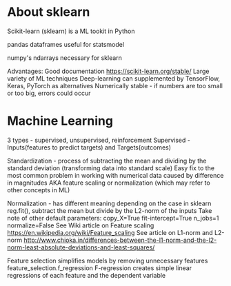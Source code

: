 # About sklearn

Scikit-learn (sklearn) is a ML tookit in Python

pandas dataframes useful for statsmodel

numpy's ndarrays necessary for sklearn

Advantages:
    Good documentation <https://scikit-learn.org/stable/>
    Large variety of ML techniques
    Deep-learning can supplemented by TensorFlow, Keras, PyTorch as alternatives
    Numerically stable - if numbers are too small or too big, errors could occur

# Machine Learning
3 types - supervised, unsupervised, reinforcement
    Supervised - Inputs(features to predict targets) and Targets(outcomes)

Standardization - process of subtracting the mean and dividing by the standard deviation (transforming data into standard scale)
    Easy fix to the most common problem in working with numerical data caused by difference in magnitudes
    AKA feature scaling or normalization (which may refer to other concepts in ML)

Normalization - has different meaning depending on the case
    in sklearn reg.fit(), subtract the mean but divide by the L2-norm of the inputs
        Take note of other default parameters:
            copy_X=True
            fit-intercept=True
            n_jobs=1
            normalize=False
    See Wiki article on Feature scaling <https://en.wikipedia.org/wiki/Feature_scaling>
    See article on L1-norm and L2-norm <http://www.chioka.in/differences-between-the-l1-norm-and-the-l2-norm-least-absolute-deviations-and-least-squares/>

Feature selection simplifies models by removing unnecessary features
    feature_selection.f_regression
        F-regression creates simple linear regressions of each feature and the dependent variable